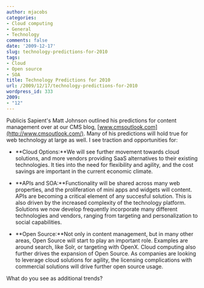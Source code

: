 ```yaml
---
author: mjacobs
categories:
- Cloud computing
- General
- Technology
comments: false
date: '2009-12-17'
slug: technology-predictions-for-2010
tags:
- Cloud
- Open source
- SOA
title: Technology Predictions for 2010
url: /2009/12/17/technology-predictions-for-2010
wordpress_id: 333
2009:
- "12"
---
```



Publicis Sapient's Matt Johnson outlined his predictions for content management over at our CMS blog, [www.cmsoutlook.com](http://www.cmsoutlook.com/). Many of his predictions will hold true for web technology at large as well. I see traction and opportunities for:




  * **Cloud Options:**We will see further movement towards cloud solutions, and more vendors providing SaaS alternatives to their existing technologies. It ties into the need for flexibility and agility, and the cost savings are important in the current economic climate.


  * **APIs and SOA:**Functionality will be shared across many web properties, and the proliferation of mini apps and widgets will content. APIs are becoming a critical element of any succesful solution. This is also driven by the increased complexity of the technology platform. Solutions we now develop frequently incorporate many different technologies and vendors, ranging from targeting and personalization to social capabilities. 


  * **Open Source:**Not only in content management, but in many other areas, Open Source will start to play an important role. Examples are around search, like Solr, or targeting with OpenX. Cloud computing also further drives the expansion of Open Source. As companies are looking to leverage cloud solutions for agility, the licensing complications with commercial solutions will drive further open source usage.


What do you see as additional trends?
